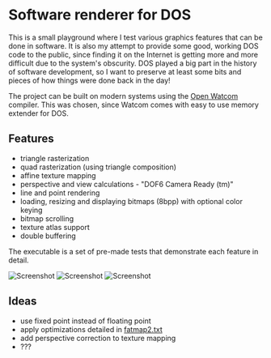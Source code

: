 Software renderer for DOS
================
This is a small playground where I test various graphics features that can be done in software. It is also my attempt to provide some good, working DOS code to the public, since finding it on the Internet is getting more and more difficult due to the system's obscurity. DOS played a big part in the history of software development, so I want to preserve at least some bits and pieces of how things were done back in the day!

The project can be built on modern systems using the [Open Watcom](http://www.openwatcom.org/) compiler. This was chosen, since Watcom comes with easy to use memory extender for DOS.

Features
-------

- triangle rasterization
- quad rasterization (using triangle composition)
- affine texture mapping
- perspective and view calculations - "DOF6 Camera Ready (tm)"
- line and point rendering
- loading, resizing and displaying bitmaps (8bpp) with optional color keying
- bitmap scrolling
- texture atlas support
- double buffering

The executable is a set of pre-made tests that demonstrate each feature in detail.

![Screenshot](http://kondrak.info/images/dos3d/1.png?raw=true)
![Screenshot](http://kondrak.info/images/dos3d/2.png?raw=true)
![Screenshot](http://kondrak.info/images/dos3d/3.png?raw=true)

Ideas
-------

- use fixed point instead of floating point
- apply optimizations detailed in [fatmap2.txt](http://www.multi.fi/~mbc/sources/fatmap2.txt)
- add perspective correction to texture mapping
- ???
